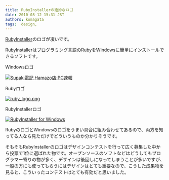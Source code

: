 ```yaml
---
title: RubyInstallerの絶妙なロゴ
date: 2010-08-12 15:31 JST
authors: komagata
tags:  design, 
---
```

 [RubyInstaller](http://rubyinstaller.org/)のロゴが凄いです。

RubyInstallerはプログラミング言語のRubyをWindowsに簡単にインストールできるソフトです。

Windowsロゴ

 [![Supaki電記 Hamazo店:PC速報](http://farm5.static.flickr.com/4078/4884063423_68a97618ee_t.jpg)](http://www.flickr.com/photos/komagata/4884063423/ "Supaki電記 Hamazo店:PC速報 by komagata, on Flickr")

Rubyロゴ

 [![ruby_logo.png](http://farm5.static.flickr.com/4122/4884065005_6ef13a75de_t.jpg)](http://www.flickr.com/photos/komagata/4884065005/ "ruby\_logo.png by komagata, on Flickr")

RubyInstallerロゴ

 [![RubyInstaller for Windows](http://farm5.static.flickr.com/4074/4884658548_45a41e7daa.jpg)](http://www.flickr.com/photos/komagata/4884658548/ "RubyInstaller for Windows by komagata, on Flickr")

RubyのロゴとWindowsのロゴをうまい具合に組み合わせてあるので、両方を知ってる人なら見ただけでどういうものか分かりそうです。

そもそもRubyInstallerのロゴはデザインコンテストを行って広く募集した中から投票で1位に選ばれた物です。オープンソースのソフトなどはどうしてもプログラマー寄りの物が多く、デザインは後回しになってしまうことが多いですが、一般の方にも使ってもらうにはデザインはとても重要なので、こうした成果物を見ると、こういったコンテストはとても有効だと思いました。